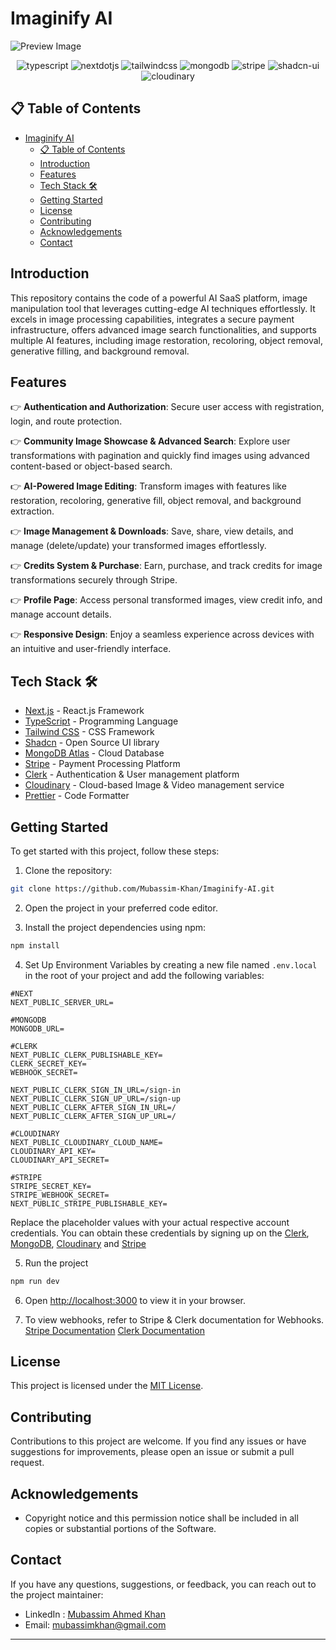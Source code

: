 # Imaginify AI

![Preview Image](https://github.com/Mubassim-Khan/Imaginify-AI/blob/master/public/assets/images/Preview.png)

<div align="center">
    <img src="https://img.shields.io/badge/-TypeScript-black?style=for-the-badge&logoColor=white&logo=typescript&color=3178C6" alt="typescript" />
    <img src="https://img.shields.io/badge/-Next_JS-black?style=for-the-badge&logoColor=white&logo=nextdotjs&color=000000" alt="nextdotjs" />
    <img src="https://img.shields.io/badge/-Tailwind_CSS-black?style=for-the-badge&logoColor=white&logo=tailwindcss&color=06B6D4" alt="tailwindcss" />
    <img src="https://img.shields.io/badge/MongoDB-4EA94B?style=for-the-badge&logo=mongodb&logoColor=white" alt="mongodb" />
    <img src="https://img.shields.io/badge/-Stripe-%23563D7C.svg?style=for-the-badge&logo=stripe&logoColor=white" alt="stripe" />
    <img src="https://img.shields.io/badge/shadcn%2Fui-000000?style=for-the-badge&logo=shadcnui&logoColor=white" alt="shadcn-ui" />
    <img src="https://img.shields.io/badge/Cloudinary-3448C5?style=for-the-badge&logo=Cloudinary&logoColor=white" alt="cloudinary" />
</div>

## 📋 <a name="table">Table of Contents</a>

- [Imaginify AI](#imaginify-ai)
  - [📋 Table of Contents](#-table-of-contents)
  - [Introduction](#introduction)
  - [Features](#features)
  - [Tech Stack 🛠️](#tech-stack-️)
  - [Getting Started](#getting-started)
  - [License](#license)
  - [Contributing](#contributing)
  - [Acknowledgements](#acknowledgements)
  - [Contact](#contact)

## <a name="introduction">Introduction</a>

This repository contains the code of a powerful AI SaaS platform, image manipulation tool that leverages cutting-edge AI techniques effortlessly. It excels in image processing capabilities, integrates a secure payment infrastructure, offers advanced image search functionalities, and supports multiple AI features, including image restoration, recoloring, object removal, generative filling, and background removal.

## <a name="features">Features</a>

👉 **Authentication and Authorization**: Secure user access with registration, login, and route protection.

👉 **Community Image Showcase & Advanced Search**: Explore user transformations with pagination and quickly find images using advanced content-based or object-based search.

👉 **AI-Powered Image Editing**: Transform images with features like restoration, recoloring, generative fill, object removal, and background extraction.

👉 **Image Management & Downloads**: Save, share, view details, and manage (delete/update) your transformed images effortlessly.

👉 **Credits System & Purchase**: Earn, purchase, and track credits for image transformations securely through Stripe.

👉 **Profile Page**: Access personal transformed images, view credit info, and manage account details.

👉 **Responsive Design**: Enjoy a seamless experience across devices with an intuitive and user-friendly interface.

## <a name="tech-stack">Tech Stack 🛠️</a>

- [Next.js](https://nextjs.org/) - React.js Framework
- [TypeScript](https://www.typescriptlang.org/) - Programming Language
- [Tailwind CSS](https://tailwindcss.com/) - CSS Framework
- [Shadcn](https://ui.shadcn.com/) - Open Source UI library
- [MongoDB Atlas](https://www.mongodb.com/cloud/atlas/) - Cloud Database
- [Stripe](https://stripe.com/) - Payment Processing Platform
- [Clerk](https://clerk.com/) - Authentication & User management platform
- [Cloudinary](https://cloudinary.com/) - Cloud-based Image & Video management service
- [Prettier](https://prettier.io/) - Code Formatter

## <a name="#quick-start">Getting Started</a>

To get started with this project, follow these steps:

1. Clone the repository:

```bash
git clone https://github.com/Mubassim-Khan/Imaginify-AI.git
```

2. Open the project in your preferred code editor.

3. Install the project dependencies using npm:

```bash
npm install
```

4. Set Up Environment Variables by creating a new file named `.env.local` in the root of your project and add the following variables:

```env
#NEXT
NEXT_PUBLIC_SERVER_URL=

#MONGODB
MONGODB_URL=

#CLERK
NEXT_PUBLIC_CLERK_PUBLISHABLE_KEY=
CLERK_SECRET_KEY=
WEBHOOK_SECRET=

NEXT_PUBLIC_CLERK_SIGN_IN_URL=/sign-in
NEXT_PUBLIC_CLERK_SIGN_UP_URL=/sign-up
NEXT_PUBLIC_CLERK_AFTER_SIGN_IN_URL=/
NEXT_PUBLIC_CLERK_AFTER_SIGN_UP_URL=/

#CLOUDINARY
NEXT_PUBLIC_CLOUDINARY_CLOUD_NAME=
CLOUDINARY_API_KEY=
CLOUDINARY_API_SECRET=

#STRIPE
STRIPE_SECRET_KEY=
STRIPE_WEBHOOK_SECRET=
NEXT_PUBLIC_STRIPE_PUBLISHABLE_KEY=
```

Replace the placeholder values with your actual respective account credentials. You can obtain these credentials by signing up on the [Clerk](https://clerk.com/), [MongoDB](https://www.mongodb.com/), [Cloudinary](https://cloudinary.com/) and [Stripe](https://stripe.com)

5. Run the project

```bash
npm run dev
```

6. Open [http://localhost:3000](http://localhost:3000) to view it in your browser.

7. To view webhooks, refer to Stripe & Clerk documentation for Webhooks. [Stripe Documentation](https://docs.stripe.com/webhooks) [Clerk Documentation](https://clerk.com/docs/integrations/webhooks/overview)

## <a name="license">License</a>

This project is licensed under the [MIT License](https://opensource.org/licenses/MIT).

## <a name="contributing">Contributing</a>

Contributions to this project are welcome. If you find any issues or have suggestions for improvements, please open an issue or submit a pull request.

## <a name="acknowledgements">Acknowledgements</a>

- Copyright notice and this permission notice shall be included in all copies or substantial portions of the Software.

## <a name="contact">Contact</a>

If you have any questions, suggestions, or feedback, you can reach out to the project maintainer:

- LinkedIn : [Mubassim Ahmed Khan](https://www.linkedin.com/in/mubassim)
- Email: [mubassimkhan@gmail.com](mailto:mubassimkhan@gmail.com)

---

<!----->
